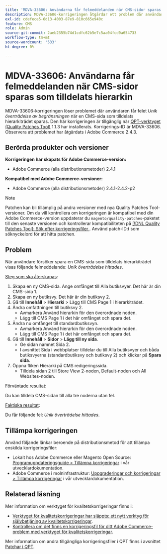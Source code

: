 ```yaml
---
title: 'MDVA-33606: Användarna får felmeddelanden när CMS-sidor sparas som tilldelats hierarkin'
description: MDVA-33606-korrigeringen åtgärdar ett problem där användaren får felet *Unikt villkorsfel påträffades* när en CMS-sida som tilldelats hierarkiträdet sparas. Den här korrigeringen är tillgänglig när [QPT-verktyget (Quality Patches Tool)](/help/announcements/adobe-commerce-announcements/magento-quality-patches-released-new-tool-to-self-serve-quality-patches.md) 1.1.3 är installerat. Korrigerings-ID är MDVA-33606. Observera att problemet har åtgärdats i Adobe Commerce 2.4.3.
exl-id: cdefece5-6d13-4003-87e9-810c665e940c
feature: CMS
role: Admin
source-git-commit: 2aeb2355b74d1cdfc62b5e7c5aa04fcd0a654733
workflow-type: tm+mt
source-wordcount: '533'
ht-degree: 0%

---
```


# MDVA-33606: Användarna får felmeddelanden när CMS-sidor sparas som tilldelats hierarkin

MDVA-33606-korrigeringen löser problemet där användaren får felet *Unik överträdelse av begränsningen* när en CMS-sida som tilldelats hierarkiträdet sparas. Den här korrigeringen är tillgänglig när [QPT-verktyget (Quality Patches Tool)](/help/announcements/adobe-commerce-announcements/magento-quality-patches-released-new-tool-to-self-serve-quality-patches.md) 1.1.3 har installerats. Korrigerings-ID är MDVA-33606. Observera att problemet har åtgärdats i Adobe Commerce 2.4.3.

## Berörda produkter och versioner

**Korrigeringen har skapats för Adobe Commerce-version:**

* Adobe Commerce (alla distributionsmetoder) 2.4.1

**Kompatibel med Adobe Commerce-versioner:**

* Adobe Commerce (alla distributionsmetoder) 2.4.1-2.4.2-p2

>[!NOTE]
>
>Patchen kan bli tillämplig på andra versioner med nya Quality Patches Tool-versioner. Om du vill kontrollera om korrigeringen är kompatibel med din Adobe Commerce-version uppdaterar du `magento/quality-patches`-paketet till den senaste versionen och kontrollerar kompatibiliteten på [[!DNL Quality Patches Tool]: Sök efter korrigeringsfiler ](https://experienceleague.adobe.com/tools/commerce-quality-patches/index.html?lang=sv-SE). Använd patch-ID:t som söknyckelord för att hitta patchen.

## Problem

När användare försöker spara en CMS-sida som tilldelats hierarkiträdet visas följande felmeddelande: *Unik överträdelse hittades*.

<u>Steg som ska återskapas</u>:

1. Skapa en ny CMS-sida. Ange omfånget till Alla butiksvyer. Det här är din CMS-sida 1.
1. Skapa en ny butiksvy. Det här är din butiksvy 2.
1. Gå till **Innehåll** > **Hierarki** > Lägg till CMS Page 1 i hierarkiträdet.
1. Ändra omfattningen till butiksvy 2.
   * Avmarkera Använd hierarkin för den överordnade noden.
   * Lägg till CMS Page 1 i det här omfånget och spara det.
1. Ändra nu omfånget till standardbutiksvyn.
   * Avmarkera Använd hierarkin för den överordnade noden.
   * Lägg till CMS Page 1 i det här omfånget och spara det.
1. Gå till **Innehåll** > **Sidor** > **Lägg till ny sida**.
   * Ge sidan namnet Sida 2.
   * I avsnittet Sida i webbplatser tilldelar du till Alla butiksvyer och båda butiksvyerna (standardbutiksvy och butiksvy 2) och klickar på **Spara sida**.
1. Öppna fliken Hierarki på CMS redigeringssida.
   * Tilldela sidan 2 till Store View 2-noden, Default-noden och All Websites-noden.

<u>Förväntade resultat</u>:

Du kan tilldela CMS-sidan till alla tre noderna utan fel.

<u>Faktiska resultat</u>:

Du får följande fel: *Unik överträdelse hittades*.

## Tillämpa korrigeringen

Använd följande länkar beroende på distributionsmetod för att tillämpa enskilda korrigeringsfiler:

* Lokalt hos Adobe Commerce eller Magento Open Source: [Programuppdateringsguide > Tillämpa korrigeringar](https://experienceleague.adobe.com/sv/docs/commerce-operations/tools/quality-patches-tool/usage) i vår utvecklardokumentation.
* Adobe Commerce i molninfrastruktur: [Uppgraderingar och korrigeringar > Tillämpa korrigeringar](https://experienceleague.adobe.com/sv/docs/commerce-cloud-service/user-guide/develop/upgrade/apply-patches) i vår utvecklardokumentation.

## Relaterad läsning

Mer information om verktyget för kvalitetskorrigeringar finns i:

* [Verktyget för kvalitetskorrigeringar har släppts: ett nytt verktyg för självbetjäning av kvalitetskorrigeringar](/help/announcements/adobe-commerce-announcements/magento-quality-patches-released-new-tool-to-self-serve-quality-patches.md).
* [Kontrollera om det finns en korrigeringsfil för ditt Adobe Commerce-problem med verktyget för kvalitetskorrigeringar](/help/support-tools/patches-available-in-qpt-tool/check-patch-for-magento-issue-with-magento-quality-patches.md).

Mer information om andra tillgängliga korrigeringsfiler i QPT finns i avsnittet [Patchar i QPT](https://support.magento.com/hc/en-us/sections/360010506631-Patches-available-in-MQP-tool-).
